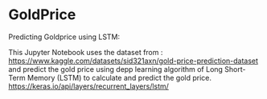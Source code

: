 # GoldPrice
 Predicting Goldprice using LSTM:
 
This Jupyter Notebook uses the dataset from : 
https://www.kaggle.com/datasets/sid321axn/gold-price-prediction-dataset
and predict the gold price using depp learning algorithm of Long Short-Term Memory (LSTM) to calculate and predict the gold price.
https://keras.io/api/layers/recurrent_layers/lstm/
